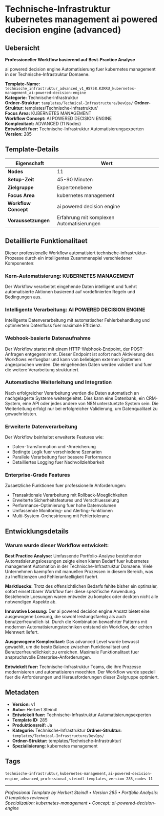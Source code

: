 # Technische-Infrastruktur kubernetes management ai powered decision engine (advanced)

## Uebersicht

**Professioneller Workflow basierend auf Best-Practice Analyse**

ai powered decision engine Automatisierung fuer kubernetes management in der Technische-Infrastruktur Domaene.

**Template-Name:** `technische_infrastruktur_advanced_v1_HS758.KZKRU_kubernetes-management_ai-powered-decision-engine`  
**Kategorie:** Technische-Infrastruktur  
**Ordner-Struktur:** `templates/Technical-Infrastructure/DevOps/`
**Ordner-Struktur:** templates/Technische-Infrastruktur/  
**Focus Area:** KUBERNETES MANAGEMENT  
**Workflow Concept:** AI POWERED DECISION ENGINE  
**Komplexitaet:** ADVANCED (11 Nodes)  
**Entwickelt fuer:** Technische-Infrastruktur Automatisierungsexperten  
**Version:** 285

## Template-Details

| **Eigenschaft** | **Wert** |
|------------------|----------|
| **Nodes** | 11 |
| **Setup-Zeit** | 45-90 Minuten |
| **Zielgruppe** | Expertenebene |
| **Focus Area** | kubernetes management |
| **Workflow Concept** | ai powered decision engine |
| **Voraussetzungen** | Erfahrung mit komplexen Automatisierungen |

## Detaillierte Funktionalitaet

Dieser professionelle Workflow automatisiert technische-infrastruktur-Prozesse durch ein intelligentes Zusammenspiel verschiedener Komponenten:

### Kern-Automatisierung: KUBERNETES MANAGEMENT
Der Workflow verarbeitet eingehende Daten intelligent und fuehrt automatisierte Aktionen basierend auf vordefinierten Regeln und Bedingungen aus.

### Intelligente Verarbeitung: AI POWERED DECISION ENGINE
Intelligente Datenverarbeitung mit automatischer Fehlerbehandlung und optimiertem Datenfluss fuer maximale Effizienz.

### Webhook-basierte Datenaufnahme
Der Workflow startet mit einem HTTP-Webhook-Endpoint, der POST-Anfragen entgegennimmt. Dieser Endpoint ist sofort nach Aktivierung des Workflows verfuegbar und kann von beliebigen externen Systemen angesprochen werden. Die eingehenden Daten werden validiert und fuer die weitere Verarbeitung strukturiert.

### Automatische Weiterleitung und Integration
Nach erfolgreicher Verarbeitung werden die Daten automatisch an nachgelagerte Systeme weitergeleitet. Dies kann eine Datenbank, ein CRM-System, eine API oder jedes andere von N8N unterstuetzte System sein. Die Weiterleitung erfolgt nur bei erfolgreicher Validierung, um Datenqualitaet zu gewaehrleisten.

### Erweiterte Datenverarbeitung
Der Workflow beinhaltet erweiterte Features wie:
- Daten-Transformation und -Anreicherung
- Bedingte Logik fuer verschiedene Szenarien
- Parallele Verarbeitung fuer bessere Performance
- Detailliertes Logging fuer Nachvollziehbarkeit

### Enterprise-Grade Features
Zusaetzliche Funktionen fuer professionelle Anforderungen:
- Transaktionale Verarbeitung mit Rollback-Moeglichkeiten
- Erweiterte Sicherheitsfeatures und Verschluesselung
- Performance-Optimierung fuer hohe Datenvolumen
- Umfassende Monitoring- und Alerting-Funktionen
- Multi-System-Orchestrierung mit Fehlertoleranz

## Entwicklungsdetails

### Warum wurde dieser Workflow entwickelt:

**Best Practice Analyse:** Umfassende Portfolio-Analyse bestehender Automatisierungsloesungen zeigte einen klaren Bedarf fuer kubernetes management Automation in der Technische-Infrastruktur Domaene. Viele Unternehmen kaempfen mit manuellen Prozessen in diesem Bereich, was zu Ineffizienzen und Fehleranfaelligkeit fuehrt.

**Marktluecke:** Trotz des offensichtlichen Bedarfs fehlte bisher ein optimaler, sofort einsetzbarer Workflow fuer diese spezifische Anwendung. Bestehende Loesungen waren entweder zu komplex oder deckten nicht alle notwendigen Aspekte ab.

**Innovative Loesung:** Der ai powered decision engine Ansatz bietet eine ausgewogene Loesung, die sowohl leistungsfaehig als auch benutzerfreundlich ist. Durch die Kombination bewaehrter Patterns mit modernen Automatisierungstechniken entstand ein Workflow, der echten Mehrwert liefert.

**Ausgewogene Komplexitaet:** Das advanced Level wurde bewusst gewaehlt, um die beste Balance zwischen Funktionalitaet und Benutzerfreundlichkeit zu erreichen. Maximale Funktionalitaet fuer anspruchsvolle Enterprise-Anforderungen.

**Entwickelt fuer:** Technische-Infrastruktur Teams, die ihre Prozesse modernisieren und automatisieren moechten. Der Workflow wurde speziell fuer die Anforderungen und Herausforderungen dieser Zielgruppe optimiert.

## Metadaten

- **Version:** v1
- **Autor:** Herbert Steindl
- **Entwickelt fuer:** Technische-Infrastruktur Automatisierungsexperten
- **Template ID:** 285
- **Produktionsreif:** Ja
- **Kategorie:** Technische-Infrastruktur
**Ordner-Struktur:** `templates/Technical-Infrastructure/DevOps/`
- **Ordner-Struktur:** templates/Technische-Infrastruktur/
- **Spezialisierung:** kubernetes management

## Tags

`technische-infrastruktur`, `kubernetes-management`, `ai-powered-decision-engine`, `advanced`, `professional`, `steindl-templates`, `version-285`, `nodes-11`

---

*Professional Template by Herbert Steindl • Version 285 • Portfolio Analysis: 0 templates reviewed*  
*Specialization: kubernetes-management • Concept: ai-powered-decision-engine*